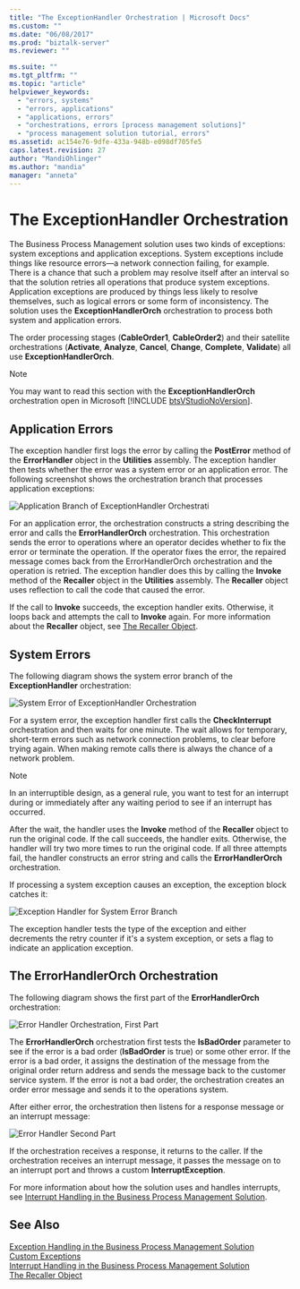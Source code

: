 ```yaml
---
title: "The ExceptionHandler Orchestration | Microsoft Docs"
ms.custom: ""
ms.date: "06/08/2017"
ms.prod: "biztalk-server"
ms.reviewer: ""

ms.suite: ""
ms.tgt_pltfrm: ""
ms.topic: "article"
helpviewer_keywords: 
  - "errors, systems"
  - "errors, applications"
  - "applications, errors"
  - "orchestrations, errors [process management solutions]"
  - "process management solution tutorial, errors"
ms.assetid: ac154e76-9dfe-433a-948b-e098df705fe5
caps.latest.revision: 27
author: "MandiOhlinger"
ms.author: "mandia"
manager: "anneta"
---
```

# The ExceptionHandler Orchestration
The Business Process Management solution uses two kinds of exceptions: system exceptions and application exceptions. System exceptions include things like resource errors—a network connection failing, for example. There is a chance that such a problem may resolve itself after an interval so that the solution retries all operations that produce system exceptions. Application exceptions are produced by things less likely to resolve themselves, such as logical errors or some form of inconsistency. The solution uses the **ExceptionHandlerOrch** orchestration to process both system and application errors.  
  
 The order processing stages (**CableOrder1**, **CableOrder2**) and their satellite orchestrations (**Activate**, **Analyze**, **Cancel**, **Change**, **Complete**, **Validate**) all use **ExceptionHandlerOrch**.  
  
> [!NOTE]
>  You may want to read this section with the <strong>ExceptionHandlerOrch</strong> orchestration open in Microsoft [!INCLUDE [btsVStudioNoVersion](../includes/btsvstudionoversion-md.md)].  
  
## Application Errors  
 The exception handler first logs the error by calling the **PostError** method of the **ErrorHandler** object in the **Utilities** assembly. The exception handler then tests whether the error was a system error or an application error. The following screenshot shows the orchestration branch that processes application exceptions:  
  
 ![Application Branch of ExceptionHandler Orchestrati](../core/media/applicationerrorbranchofexceptionhandler.gif "ApplicationErrorBranchofExceptionHandler")  
  
 For an application error, the orchestration constructs a string describing the error and calls the **ErrorHandlerOrch** orchestration. This orchestration sends the error to operations where an operator decides whether to fix the error or terminate the operation. If the operator fixes the error, the repaired message comes back from the ErrorHandlerOrch orchestration and the operation is retried. The exception handler does this by calling the **Invoke** method of the **Recaller** object in the **Utilities** assembly. The **Recaller** object uses reflection to call the code that caused the error.  
  
 If the call to **Invoke** succeeds, the exception handler exits. Otherwise, it loops back and attempts the call to **Invoke** again. For more information about the **Recaller** object, see [The Recaller Object](../core/the-recaller-object.md).  
  
## System Errors  
 The following diagram shows the system error branch of the **ExceptionHandler** orchestration:  
  
 ![System Error of ExceptionHandler Orchestration](../core/media/systemerrorbranchofexceptionhandler.gif "SystemErrorBranchofExceptionHandler")  
  
 For a system error, the exception handler first calls the **CheckInterrupt** orchestration and then waits for one minute. The wait allows for temporary, short-term errors such as network connection problems, to clear before trying again. When making remote calls there is always the chance of a network problem.  
  
> [!NOTE]
>  In an interruptible design, as a general rule, you want to test for an interrupt during or immediately after any waiting period to see if an interrupt has occurred.  
  
 After the wait, the handler uses the **Invoke** method of the **Recaller** object to run the original code. If the call succeeds, the handler exits. Otherwise, the handler will try two more times to run the original code. If all three attempts fail, the handler constructs an error string and calls the **ErrorHandlerOrch** orchestration.  
  
 If processing a system exception causes an exception, the exception block catches it:  
  
 ![Exception Handler for System Error Branch](../core/media/exceptionhandlerofsystemerrorbranch.gif "ExceptionHandlerofSystemErrorBranch")  
  
 The exception handler tests the type of the exception and either decrements the retry counter if it's a system exception, or sets a flag to indicate an application exception.  
  
## The ErrorHandlerOrch Orchestration  
 The following diagram shows the first part of the **ErrorHandlerOrch** orchestration:  
  
 ![Error Handler Orchestration, First Part](../core/media/errorhandlerfirstpart.gif "ErrorHandlerFirstPart")  
  
 The **ErrorHandlerOrch** orchestration first tests the **IsBadOrder** parameter to see if the error is a bad order (**IsBadOrder** is true) or some other error. If the error is a bad order, it assigns the destination of the message from the original order return address and sends the message back to the customer service system. If the error is not a bad order, the orchestration creates an order error message and sends it to the operations system.  
  
 After either error, the orchestration then listens for a response message or an interrupt message:  
  
 ![Error Handler Second Part](../core/media/errorhandlersecondpart.gif "ErrorHandlerSecondPart")  
  
 If the orchestration receives a response, it returns to the caller. If the orchestration receives an interrupt message, it passes the message on to an interrupt port and throws a custom **InterruptException**.  
  
 For more information about how the solution uses and handles interrupts, see [Interrupt Handling in the Business Process Management Solution](../core/interrupt-handling-in-the-business-process-management-solution.md).  
  
## See Also  
 [Exception Handling in the Business Process Management Solution](../core/exception-handling-in-the-business-process-management-solution.md)   
 [Custom Exceptions](../core/custom-exceptions.md)   
 [Interrupt Handling in the Business Process Management Solution](../core/interrupt-handling-in-the-business-process-management-solution.md)   
 [The Recaller Object](../core/the-recaller-object.md)